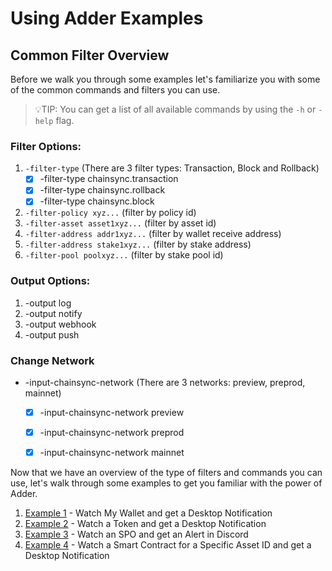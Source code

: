 # Using Adder Examples

## Common Filter Overview

Before we walk you through some examples let's familiarize you with some of the common commands and filters you can use.

> 💡TIP: You can get a list of all available commands by using the `-h` or `-help` flag.

### Filter Options:

1. `-filter-type` (There are 3 filter types: Transaction, Block and Rollback)
   * [x] -filter-type chainsync.transaction
   * [x] -filter-type chainsync.rollback
   * [x] -filter-type chainsync.block
2. `-filter-policy xyz...` (filter by policy id)
3. `-filter-asset asset1xyz...` (filter by asset id)
4. `-filter-address addr1xyz...` (filter by wallet receive address)
5. `-filter-address stake1xyz...` (filter by stake address)
6. `-filter-pool poolxyz...` (filter by stake pool id)

### Output Options:

1. -output log
2. -output notify
3. -output webhook
4. -output push

### Change Network

* -input-chainsync-network (There are 3 networks: preview, preprod, mainnet)
  * [x] -input-chainsync-network preview
  * [x] -input-chainsync-network preprod
  * [x] -input-chainsync-network mainnet



Now that we have an overview of the type of filters and commands you can use, let's walk through some examples to get you familiar with the power of Adder.

1. [Example 1](example-1-watch-my-wallet-and-get-a-desktop-notification.md) - Watch My Wallet and get a Desktop Notification
2. [Example 2](example-2-watch-a-token-and-get-a-desktop-notification.md) - Watch a Token and get a Desktop Notification
3. [Example 3](example-3-watch-an-spo-and-get-an-alert-in-discord.md) - Watch an SPO and get an Alert in Discord
4. [Example 4](example-4-watch-a-smart-contract-for-a-specific-asset-id-and-get-a-desktop-notification.md) - Watch a Smart Contract for a Specific Asset ID and get a Desktop Notification
